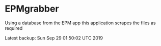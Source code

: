 # EPMgrabber
Using a database from the EPM app this application scrapes the files as required


Latest backup: Sun Sep 29 01:50:02 UTC 2019
